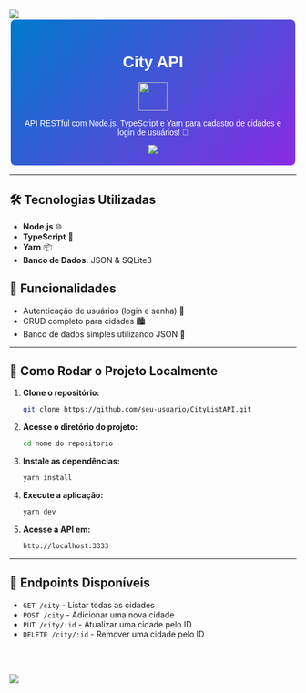 <img src='https://github.com/user-attachments/assets/6f3ea7cf-8ffe-4bc4-97e5-28f7f003c40d'>

<div align="center" style="font-family: Arial, sans-serif; padding: 20px; background: linear-gradient(135deg, #007acc, #8a2be2); color: #fff; border-radius: 10px; border: 2px solid #fff;">
    <h1> City API </h1> <img src='https://github.com/user-attachments/assets/cb021ecc-80a6-45b6-8862-34caabda8589' width=50> 
    <p>API RESTful com Node.js, TypeScript e Yarn para cadastro de cidades e login de usuários! 🔐</p>
    <img src='https://github.com/user-attachments/assets/24d38456-420a-4de4-b919-a2863e5215b5')
    <br>
</div>

---

## 🛠️ Tecnologias Utilizadas

<ul>
    <li><strong>Node.js</strong> 🌐</li>
    <li><strong>TypeScript</strong> 🦾</li>
    <li><strong>Yarn</strong> 📦</li>
    <li><strong>Banco de Dados:</strong> JSON & SQLite3</li>
</ul>

## 🚀 Funcionalidades

<ul>
    <li>Autenticação de usuários (login e senha) 🔑</li>
    <li>CRUD completo para cidades 🏙️</li>
    <li>Banco de dados simples utilizando JSON 💾</li>
</ul>

---

## 🎯 Como Rodar o Projeto Localmente

1. **Clone o repositório:**
    ```bash
    git clone https://github.com/seu-usuario/CityListAPI.git
    ```
2. **Acesse o diretório do projeto:**
    ```bash
    cd nome do repositorio
    ```
3. **Instale as dependências:**
    ```bash
    yarn install
    ```
4. **Execute a aplicação:**
    ```bash
    yarn dev
    ```
5. **Acesse a API em:**
    ```bash
    http://localhost:3333
    ```

---

## 📝 Endpoints Disponíveis

<ul>
    <li><code>GET /city</code> - Listar todas as cidades</li>
    <li><code>POST /city</code> - Adicionar uma nova cidade</li>
    <li><code>PUT /city/:id</code> - Atualizar uma cidade pelo ID</li>
    <li><code>DELETE /city/:id</code> - Remover uma cidade pelo ID</li>
</ul>

<br><br>

<img src='https://github.com/user-attachments/assets/6f3ea7cf-8ffe-4bc4-97e5-28f7f003c40d'>
